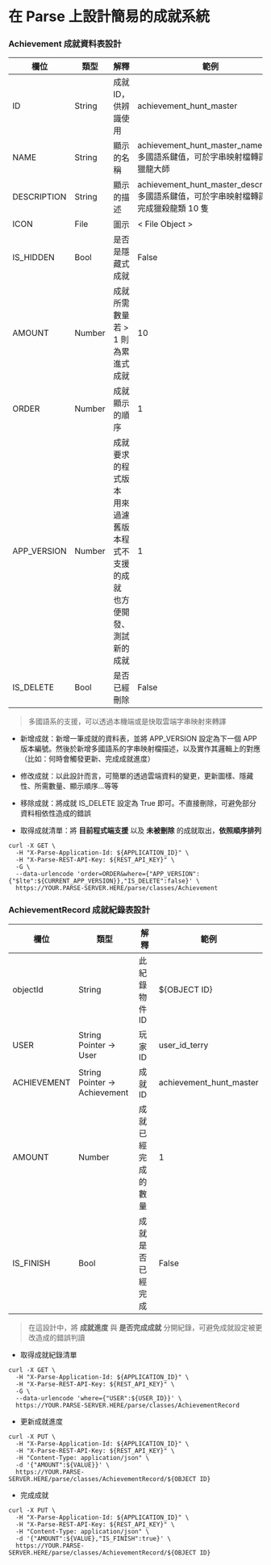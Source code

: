 # 在 Parse 上設計簡易的成就系統

### Achievement 成就資料表設計

|  欄位 | 類型 | 解釋 | 範例 |
| --- | --- | --- | --- |
| ID |  String | 成就 ID，供辨識使用 | achievement_hunt_master |
| NAME |  String | 顯示的名稱 | achievement_hunt_master_name <br> 多國語系鍵值，可於字串映射檔轉譯 <br> 獵龍大師 |
| DESCRIPTION |  String | 顯示的描述 | achievement_hunt_master_description <br> 多國語系鍵值，可於字串映射檔轉譯 <br> 完成獵殺龍類 10 隻 |
| ICON |  File | 圖示 | < File Object > |
| IS_HIDDEN | Bool | 是否是隱藏式成就 | False |
| AMOUNT | Number | 成就所需數量 <br> 若 > 1 則為累進式成就 | 10 |
| ORDER |  Number | 成就顯示的順序 | 1 |
| APP_VERSION |  Number | 成就要求的程式版本 <br> 用來過濾舊版本程式不支援的成就 <br> 也方便開發、測試新的成就 | 1 |
| IS_DELETE | Bool | 是否已經刪除 | False |

> 多國語系的支援，可以透過本機端或是快取雲端字串映射來轉譯

* 新增成就：新增一筆成就的資料表，並將 APP_VERSION 設定為下一個 APP 版本編號。然後於新增多國語系的字串映射檔描述，以及實作其邏輯上的對應（比如：何時會觸發更新、完成成就進度）

* 修改成就：以此設計而言，可簡單的透過雲端資料的變更，更新圖樣、隱藏性、所需數量、顯示順序...等等

* 移除成就：將成就 IS_DELETE 設定為 True 即可。不直接刪除，可避免部分資料相依性造成的錯誤

* 取得成就清單：將 **目前程式端支援** 以及 **未被刪除** 的成就取出，**依照順序排列**

```
curl -X GET \
  -H "X-Parse-Application-Id: ${APPLICATION_ID}" \
  -H "X-Parse-REST-API-Key: ${REST_API_KEY}" \
  -G \
  --data-urlencode 'order=ORDER&where={"APP_VERSION":{"$lte":${CURRENT_APP_VERSION}},"IS_DELETE":false}' \
  https://YOUR.PARSE-SERVER.HERE/parse/classes/Achievement
```

### AchievementRecord 成就紀錄表設計

|  欄位 | 類型 | 解釋 | 範例 |
| --- | --- | --- | --- |
| objectId | String | 此紀錄物件 ID | ${OBJECT ID} |
| USER | String <br> Pointer -> User | 玩家 ID | user_id_terry |
| ACHIEVEMENT | String <br> Pointer -> Achievement | 成就 ID | achievement_hunt_master |
| AMOUNT |Number | 成就已經完成的數量 | 1 |
| IS_FINISH | Bool | 成就是否已經完成 | False |

> 在這設計中，將 **成就進度** 與 **是否完成成就** 分開紀錄，可避免成就設定被更改造成的錯誤判讀

* 取得成就紀錄清單

```
curl -X GET \
  -H "X-Parse-Application-Id: ${APPLICATION_ID}" \
  -H "X-Parse-REST-API-Key: ${REST_API_KEY}" \
  -G \
  --data-urlencode 'where={"USER":${USER_ID}}' \
  https://YOUR.PARSE-SERVER.HERE/parse/classes/AchievementRecord
```
  
* 更新成就進度

```
curl -X PUT \
  -H "X-Parse-Application-Id: ${APPLICATION_ID}" \
  -H "X-Parse-REST-API-Key: ${REST_API_KEY}" \
  -H "Content-Type: application/json" \
  -d '{"AMOUNT":${VALUE}}' \
  https://YOUR.PARSE-SERVER.HERE/parse/classes/AchievementRecord/${OBJECT ID}
```

* 完成成就

```
curl -X PUT \
  -H "X-Parse-Application-Id: ${APPLICATION_ID}" \
  -H "X-Parse-REST-API-Key: ${REST_API_KEY}" \
  -H "Content-Type: application/json" \
  -d '{"AMOUNT":${VALUE},"IS_FINISH":true}' \
  https://YOUR.PARSE-SERVER.HERE/parse/classes/AchievementRecord/${OBJECT ID}
```